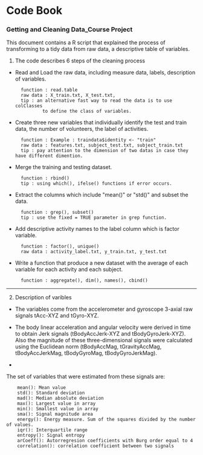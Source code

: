Code Book
======================
### Getting and Cleaning Data_Course Project

This document contains a R script that explained the process of transforming
to a tidy data from raw data, a descriptive table of variables.

1. The code describes 6 steps of the cleaning process

* Read and Load the raw data, including measure data, labels, description of variables. 

        function : read.table
        raw data : X_train.txt, X_test.txt, 
        tip : an alternative fast way to read the data is to use colClasses
                to define the class of variables.

* Create three new variables that individually identify the test and train data, the number of volunteers, the label of activities.

        function : Example : traindata$identity <- "train"
        raw data : features.txt, subject_test.txt, subject_train.txt
        tip : pay attention to the dimension of two datas in case they have different dimention.

* Merge the training and testing dataset.
        
        function : rbind()
        tip : using which(), ifelse() functions if error occurs.
        
* Extract the columns which include "mean()" or "std()" and subset the data.
       
        function : grep(), subset() 
        tip : use the fixed = TRUE parameter in grep function.
        
* Add descriptive activity names to the label column which is factor variable. 
       
        function : factor(), unique()
        raw data : activity_label.txt, y_train.txt, y_test.txt

* Write a function that produce a new dataset with the average of each variable for each activity and each subject.

        function : aggregate(), dim(), names(), cbind()
        
-----------------------------------------------------------------------------

2. Description of varibles

* The variables come from the accelerometer and gyroscope 3-axial raw signals tAcc-XYZ and tGyro-XYZ. 

* The body linear acceleration and angular velocity were derived in time to obtain Jerk signals (tBodyAccJerk-XYZ and tBodyGyroJerk-XYZ). Also the magnitude of these three-dimensional signals were calculated using the Euclidean norm (tBodyAccMag, tGravityAccMag, tBodyAccJerkMag, tBodyGyroMag, tBodyGyroJerkMag).
        
* 
The set of variables that were estimated from these signals are: 

        mean(): Mean value
        std(): Standard deviation
        mad(): Median absolute deviation 
        max(): Largest value in array
        min(): Smallest value in array
        sma(): Signal magnitude area
        energy(): Energy measure. Sum of the squares divided by the number of values. 
        iqr(): Interquartile range 
        entropy(): Signal entropy
        arCoeff(): Autorregresion coefficients with Burg order equal to 4
        correlation(): correlation coefficient between two signals
